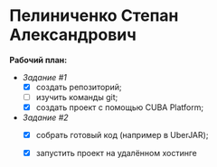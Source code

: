 # **Пелиниченко Степан Александрович**

**Рабочий план:**

  + *Задание #1*
	- [x] создать репозиторий;
	- [ ] изучить команды git;
	- [x] создать проект с помощью CUBA Platform;
  + *Задание #2*
   	- [x] собрать готовый код (например в UberJAR);
	- [x] запустить проект на удалённом хостинге

